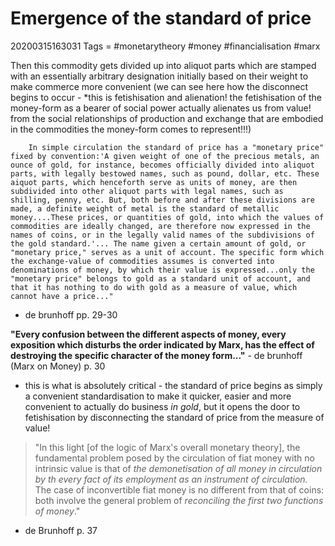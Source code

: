 # Emergence of the standard of price

20200315163031
Tags = #monetarytheory #money #financialisation #marx

Then this commodity gets divided up into aliquot parts which are stamped with an essentially arbitrary designation initially based on their weight to make commerce more convenient (we can see here how the disconnect begins to occur - *this is fetishisation and alienation! the fetishisation of the money-form as a bearer of social power actually alienates us from value! from the social relationships of production and exchange that are embodied in the commodities the money-form comes to represent!!!)

		In simple circulation the standard of price has a "monetary price" fixed by convention:'A given weight of one of the precious metals, an ounce of gold, for instance, becomes officially divided into aliquot parts, with legally bestowed names, such as pound, dollar, etc. These aiquot parts, which henceforth serve as units of money, are then subdivided into other aliquot parts with legal names, such as shilling, penny, etc. But, both before and after these divisions are made, a definite weight of metal is the standard of metallic money....These prices, or quantities of gold, into which the values of commodities are ideally changed, are therefore now expressed in the names of coins, or in the legally valid names of the subdivisions of the gold standard.'... The name given a certain amount of gold, or "monetary price," serves as a unit of account. The specific form which the exchange-value of commodities assumes is converted into denominations of money, by which their value is expressed...only the "monetary price" belongs to gold as a standard unit of account, and that it has nothing to do with gold as a measure of value, which cannot have a price..."
- de brunhoff pp. 29-30 
 
 **"Every confusion between the different aspects of money, every exposition which disturbs the order indicated by Marx, has the effect of destroying the specific character of the money form..."** - de brunhoff (Marx on Money) p. 30
 
 - this is what is absolutely critical - the standard of price begins as simply a convenient standardisation to make it quicker, easier and more convenient to actually do business *in gold*, but it opens the door to fetishisation by disconnecting the standard of price from the measure of value!

>"In this light [of the logic of Marx's overall monetary theory], the fundamental problem posed by the circulation of fiat money with no intrinsic value is that of *the demonetisation of all money in circulation by th every fact of its employment as an instrument of circulation.* The case of inconvertible fiat money is no different from that of coins: both involve the general problem of *reconciling the first two functions of money*."
- de Brunhoff p. 37


